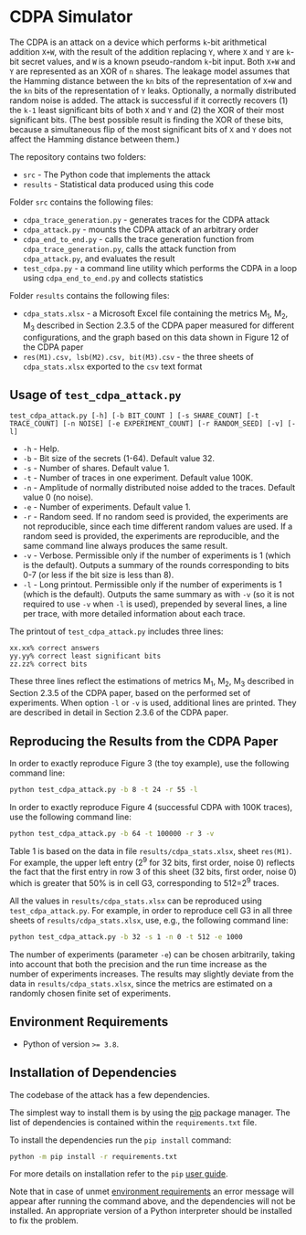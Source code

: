 # CDPA Simulator

The CDPA is an attack on a device which performs `k`-bit arithmetical addition `X+W`, with the result of the addition replacing `Y`, where `X` and `Y` are `k`-bit secret values, and `W` is a known pseudo-random `k`-bit input. Both `X+W` and `Y` are represented as an XOR of `n` shares. The leakage model assumes that the Hamming distance between the `kn` bits of the representation of `X+W` and the `kn` bits of the representation of `Y` leaks. Optionally, a normally distributed random noise is added. The attack is successful if it correctly recovers (1) the `k-1` least significant bits of both `X` and `Y` and (2) the XOR of their most significant bits. (The best possible result is finding the XOR of these bits, because a simultaneous flip of the most significant bits of `X` and `Y` does not affect the Hamming distance between them.)

The repository contains two folders:

* `src` - The Python code that implements the attack
* `results` - Statistical data produced using this code

Folder `src` contains the following files:

* `cdpa_trace_generation.py` - generates traces for the CDPA attack
* `cdpa_attack.py` - mounts the CDPA attack of an arbitrary order
* `cdpa_end_to_end.py` - calls the trace generation function from `cdpa_trace_generation.py`, calls the attack function from `cdpa_attack.py`, and evaluates the result
* `test_cdpa.py` - a command line utility which performs the CDPA in a loop using `cdpa_end_to_end.py` and collects statistics

Folder `results` contains the following files:

* `cdpa_stats.xlsx` - a Microsoft Excel file containing the metrics M<sub>1</sub>, M<sub>2</sub>, M<sub>3</sub> described in Section 2.3.5 of the CDPA paper measured for different configurations, and the graph based on this data shown in Figure 12 of the CDPA paper
* `res(M1).csv, lsb(M2).csv, bit(M3).csv` - the three sheets of `cdpa_stats.xlsx` exported to the `csv` text format

## Usage of `test_cdpa_attack.py`

`test_cdpa_attack.py [-h] [-b BIT_COUNT ] [-s SHARE_COUNT] [-t TRACE_COUNT] [-n NOISE] [-e EXPERIMENT_COUNT] [-r RANDOM_SEED] [-v] [-l]`

- `-h` - Help.
- `-b` - Bit size of the secrets (1-64). Default value 32.
- `-s` - Number of shares. Default value 1.
- `-t` - Number of traces in one experiment. Default value 100K.
- `-n` - Amplitude of normally distributed noise added to the traces. Default value 0 (no noise).
- `-e` - Number of experiments. Default value 1.
- `-r` - Random seed. If no random seed is provided, the experiments are not reproducible, since each time different random values are used. If a random seed is provided, the experiments are reproducible, and the same command line always produces the same result.
- `-v` - Verbose. Permissible only if the number of experiments is 1 (which is the default). Outputs a summary of the rounds corresponding to bits 0-7 (or less if the bit size is less than 8).
- `-l` - Long printout. Permissible only if the number of experiments is 1 (which is the default). Outputs the same summary as with `-v` (so it is not required to use `-v` when `-l` is used), prepended by several lines, a line per trace, with more detailed information about each trace.

The printout of `test_cdpa_attack.py` includes three lines:

```text
xx.xx% correct answers
yy.yy% correct least significant bits
zz.zz% correct bits
```

These three lines reflect the estimations of metrics M<sub>1</sub>, M<sub>2</sub>, M<sub>3</sub> described in Section 2.3.5 of the CDPA paper, based on the performed set of experiments. When option `-l` or `-v` is used, additional lines are printed. They are described in detail in Section 2.3.6 of the CDPA paper.

## Reproducing the Results from the CDPA Paper

In order to exactly reproduce Figure 3 (the toy example), use the following command line:

```bash
python test_cdpa_attack.py -b 8 -t 24 -r 55 -l
```

In order to exactly reproduce Figure 4 (successful CDPA with 100K traces), use the following command line:

```bash
python test_cdpa_attack.py -b 64 -t 100000 -r 3 -v
```

Table 1 is based on the data in file `results/cdpa_stats.xlsx`, sheet `res(M1)`. For example, the upper left entry (2<sup>9</sup> for 32 bits, first order, noise 0) reflects the fact that the first entry in row 3 of this sheet (32 bits, first order, noise 0) which is greater that 50% is in cell G3, corresponding to 512=2<sup>9</sup> traces.

All the values in `results/cdpa_stats.xlsx` can be reproduced using `test_cdpa_attack.py`. For example, in order to reproduce cell G3 in all three sheets of `results/cdpa_stats.xlsx`, use, e.g., the following command line:

```bash
python test_cdpa_attack.py -b 32 -s 1 -n 0 -t 512 -e 1000
```

The number of experiments (parameter `-e`) can be chosen arbitrarily, taking into account that both the precision and the run time increase as the number of experiments increases. The results may slightly deviate from the data in `results/cdpa_stats.xlsx`, since the metrics are estimated on a randomly chosen finite set of experiments.

## Environment Requirements

* Python of version `>= 3.8`.

## Installation of Dependencies

The codebase of the attack has a few dependencies.

The simplest way to install them is by using the [pip](https://pip.pypa.io/en/stable/) package manager.
The list of dependencies is contained within the `requirements.txt` file.

To install the dependencies run the `pip install` command:

```bash
python -m pip install -r requirements.txt
```

For more details on installation refer to the `pip` [user guide](https://pip.pypa.io/en/stable/user_guide/#requirements-files).

Note that in case of unmet [environment requirements](#environment-requirements) an error message will appear after running the command above, and the dependencies will not be installed. An appropriate version of a Python interpreter should be installed to fix the problem.
